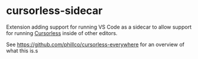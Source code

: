 # cursorless-sidecar

Extension adding support for running VS Code as a sidecar to allow support for
running [Cursorless](https://github.com/cursorless-dev/cursorless) inside of
other editors.

See https://github.com/phillco/cursorless-everywhere for an overview of what
this is.s
